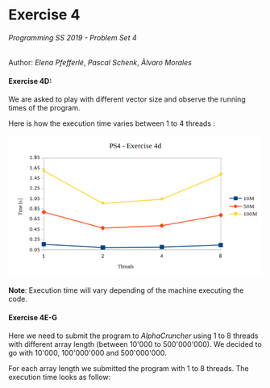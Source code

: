 # Exercise 4  
######  Programming SS 2019 - Problem Set 4
Author: *Elena Pfefferlé*, *Pascal Schenk*, *Àlvaro Morales*

#### Exercise 4D:

We are asked to play with different vector size and observe the running times of the program.

Here is how the execution time varies between 1 to 4 threads :

![alt text](4d.png)

**Note**: Execution time will vary depending of the machine executing the code.

#### Exercise 4E-G

Here we need to submit the program to *AlphaCruncher* using 1 to 8 threads with
different array length (between 10'000 to 500'000'000). We decided to go with 10'000, 100'000'000 and 500'000'000.

For each array length we submitted the program with 1 to 8 threads. The execution time looks as follow:
